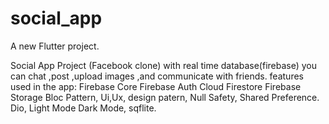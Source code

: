# social_app

A new Flutter project.

Social App Project (Facebook clone) with real time database(firebase) you can chat ,post ,upload images ,and communicate with friends.
features used in the app:
Firebase Core
Firebase Auth
Cloud Firestore
Firebase Storage
Bloc Pattern,
Ui,Ux,
design patern,
Null Safety,
Shared Preference.
Dio,
Light Mode
Dark Mode,
sqflite.


